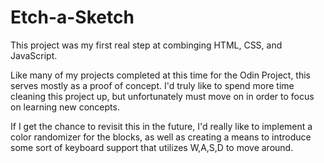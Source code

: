 # Etch-a-Sketch

This project was my first real step at combinging HTML, CSS, and JavaScript.

Like many of my projects completed at this time for the Odin Project, this serves mostly as a proof of concept. I'd truly like to spend more time cleaning this project up, but unfortunately must move on in order to focus on learning new concepts.

If I get the chance to revisit this in the future, I'd really like to implement a color randomizer for the blocks, as well as creating a means to introduce some sort of keyboard support that utilizes W,A,S,D to move around.
